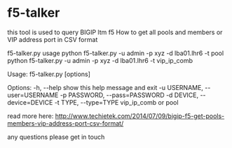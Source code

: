 f5-talker
=========
this tool is used to query BIGIP ltm f5 How to get all pools and members or VIP address port in CSV format

f5-talker.py usage
python f5-talker.py -u admin -p xyz -d lba01.lhr6 -t pool
python f5-talker.py -u admin -p xyz -d lba01.lhr6 -t vip_ip_comb
 
Usage: f5-talker.py [options]
 
Options:
  -h, --help            show this help message and exit
  -u USERNAME, --user=USERNAME
  -p PASSWORD, --pass=PASSWORD
  -d DEVICE, --device=DEVICE
  -t TYPE, --type=TYPE  vip_ip_comb or pool 

read more here:
http://www.techietek.com/2014/07/09/bigip-f5-get-pools-members-vip-address-port-csv-format/

any questions please get in touch
